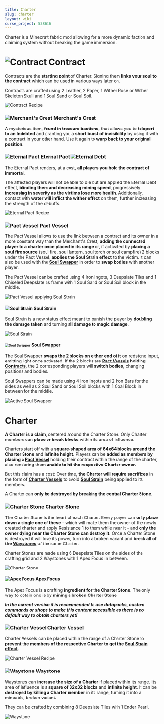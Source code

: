```yaml
---
title: Charter
slug: charter
layout: wiki
curse_project: 538646
---
```


Charter is a Minecraft fabric mod allowing for a more dynamic faction and claiming system without breaking the game immersion.

# ![Contract](charter/contract.png) Contract

Contracts are the **starting point** of Charter. Signing them **links your soul to the contract** which can be used in various ways later on.

Contracts are crafted using 2 Leather, 2 Paper, 1 Wither Rose or Wither Skeleton Skull and 1 Soul Sand or Soul Soil.

![Contract Recipe](charter/ContractRecipe.png)


### ![Merchant's Crest](charter/merchant_crest.png) Merchant's Crest

A mysterious item, **found in treasure bastions**, that allows you to **teleport to an Indebted** and granting you a **short burst of invisibility** by using it with a contract in your other hand. Use it again to **warp back to your original position**.


### ![Eternal Pact](charter/eternal_pact.png) Eternal Pact ![Eternal Debt](charter/eternal_debt.png)

The Eternal Pact renders, at a cost, **all players you hold the contract of immortal**.

The affected players will not be able to die but are applied the Eternal Debt effect, **blinding them and decreasing mining speed**, progressively **increasing in severity as the victims lose more health**.
Additionally, contact with **water will inflict the wither effect** on them, further increasing the strength of the debuffs.

![Eternal Pact Recipe](charter/EternalPactRecipe.png)


### ![Pact Vessel](charter/pact_vessel.png) Pact Vessel

The Pact Vessel allows to use the link between a contract and its owner in a more constant way than the Merchant's Crest, **adding the connected player to a charter once placed in its range** or, if activated by **placing a soul fire source** (soul fire, soul lantern, soul torch or soul campfire) 2 blocks under the Pact Vessel, **applies the [Soul Strain](#-soul-strain) effect** to the victim. It can also be used with the [**Soul Swapper**](#-soul-swapper) in order to **swap bodies** with another player.

The Pact Vessel can be crafted using 4 Iron Ingots, 3 Deepslate Tiles and 1 Chiseled Deepslate as frame with 1 Soul Sand or Soul Soil block in the middle.

![Pact Vessel applying Soul Strain](charter/PactVessel.png)


#### ![Soul Strain](charter/soul_strain.png) Soul Strain

Soul Strain is a new status effect meant to punish the player by **doubling the damage taken** and turning **all damage to magic damage**.

![Soul Strain](charter/SoulStrain.png)


#### <img src="charter/soul_swapper.png" alt="Soul Swapper" style="zoom:75%;" /> Soul Swapper

The Soul Swapper **swaps the 2 blocks on either end of it** on redstone input, emitting light once activated. If the 2 blocks are **[Pact Vessels](#-pact-vessel) holding [Contracts](#-contract)**, the 2 corresponding players will **switch bodies**, changing positions and bodies.

Soul Swappers can be made using 4 Iron Ingots and 2 Iron Bars for the sides as well as 2 Soul Sand or Soul Soil blocks with 1 Coal Block in between for the middle.

![Active Soul Swapper](charter/SoulSwapper.png)



# Charter

**A Charter is a claim**, centered around the Charter Stone. Only Charter members can **place or break blocks** within its area of influence. 

Charters start off with a **square-shaped area of 64x64 blocks around the Charter Stone** and **infinite height**. Players can be **added as members by placing a [Pact Vessel](#-pact-vessel)** holding their contract within the range of the charter, also rendering them **unable to hit the respective Charter owner**.

But this claim has a cost: Over time, **the Charter will require sacrifices** in the form of [**Charter Vessels**](#-charter-vessel) to avoid [**Soul Strain**](#-soul-strain) being applied to its members.

A Charter can **only be destroyed by breaking the central Charter Stone**.


### ![Charter Stone](charter/charter_stone.png) Charter Stone

The Charter Stone is the heart of each Charter. Every player can **only place down a single one of these** - which will make them the owner of the newly created charter and apply Resistance 1 to them while near it - and **only the owner dying near the Charter Stone can destroy it**.
Once a Charter Stone is destroyed it will lose its power, turn into a broken variant and **break all of the [Waystones](#-waystone)** of the same Charter.

Charter Stones are made using 6 Deepslate Tiles on the sides of the crafting grid and 2 Waystones with 1 Apex Focus in between.

![Charter Stone](charter/CharterStonePic.png)


#### ![Apex Focus](charter/apex_focus.png) Apex Focus

The Apex Focus is a crafting **ingredient for the Charter Stone**. The only way to obtain one is by **mining a broken Charter Stone**.

***In the current version it is recommended to use datapacks, custom commands or shops to make this content accessible as there is no default way to obtain charters yet!***


### ![Charter Vessel](charter/charter_vessel.png) Charter Vessel

Charter Vessels can be placed within the range of a Charter Stone to **prevent the members of the respective Charter to get the [Soul Strain effect](#-soul-strain)**.

![Charter Vessel Recipe](charter/CharterVesselRecipe.png)


### ![Waystone](charter/waystone.png) Waystone

Waystones can **increase the size of a Charter** if placed within its range. Its area of influence is **a square of 32x32 blocks** and **infinite height**.
It can be **destroyed by killing a Charter member** in its range, turning it into a mineable, broken variant.

They can be crafted by combining 8 Deepslate Tiles with 1 Ender Pearl.

![Waystone](charter/WaystonePic.png)
